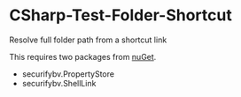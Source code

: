 # CSharp-Test-Folder-Shortcut
Resolve full folder path from a shortcut link

This requires two packages from [nuGet](https://www.nuget.org/).
- securifybv.PropertyStore
- securifybv.ShellLink
